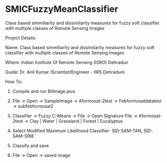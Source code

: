 # SMICFuzzyMeanClassifier
Class based simmiliarity and dissimilarity measures for fuzzy soft classifier with multiple classes of Remote Sensing Images

Project Details:

Name: Class based simmiliarity and dissimilarity measures for fuzzy soft classifier with multiple classes of Remote Sensing Images

Where: Indian Institute Of Remote Sensing (ISRO) Dehradun

Guide: Dr. Anil Kumar (Scientist/Engineer - IIRS Dehradun)



How To:

1) Compile and run BilImage.java

2) File -> Open -> SampleImage -> Aformosat-2test -> Febformosatdatatest -> subfebformosat2

3) Classifier -> Fuzzy C-Means -> File -> Open Signature File -> Aformosat-2test -> Clay | Water | Grassland | Forest | Eucalyptus

4) Select Modified Maximum Likelihood Classifier- SID-SAM-TAN, SID-SAM-SINE

5) Classify and save

6) File -> Open -> saved image
